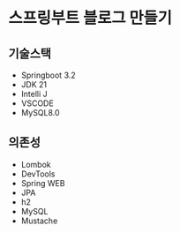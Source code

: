 # 스프링부트 블로그 만들기

## 기술스택

- Springboot 3.2
- JDK 21
- Intelli J
- VSCODE
- MySQL8.0

## 의존성

- Lombok
- DevTools
- Spring WEB
- JPA
- h2
- MySQL
- Mustache

